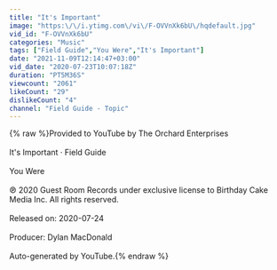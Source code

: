 ```yaml
---
title: "It's Important"
image: "https:\/\/i.ytimg.com\/vi\/F-OVVnXk6bU\/hqdefault.jpg"
vid_id: "F-OVVnXk6bU"
categories: "Music"
tags: ["Field Guide","You Were","It's Important"]
date: "2021-11-09T12:14:47+03:00"
vid_date: "2020-07-23T10:07:18Z"
duration: "PT5M36S"
viewcount: "2061"
likeCount: "29"
dislikeCount: "4"
channel: "Field Guide - Topic"
---
```

{% raw %}Provided to YouTube by The Orchard Enterprises<br /><br />It's Important · Field Guide<br /><br />You Were<br /><br />℗ 2020 Guest Room Records under exclusive license to Birthday Cake Media Inc. All rights reserved.<br /><br />Released on: 2020-07-24<br /><br />Producer: Dylan MacDonald<br /><br />Auto-generated by YouTube.{% endraw %}
